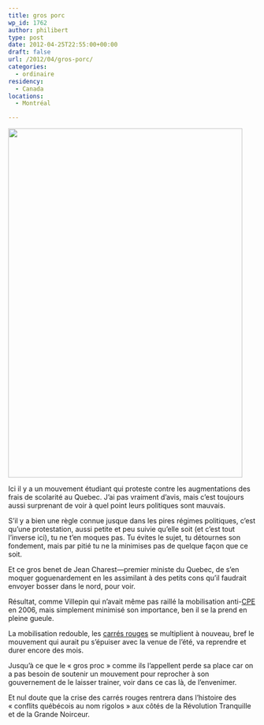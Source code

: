 ```yaml
---
title: gros porc
wp_id: 1762
author: philibert
type: post
date: 2012-04-25T22:55:00+00:00
draft: false
url: /2012/04/gros-porc/
categories:
  - ordinaire
residency:
  - Canada
locations:
  - Montréal

---
```

[<img class="aligncenter size-full wp-image-1766" title="Gros-porc" src="/uploads/2012/04/Gros-porc.jpeg" alt="" width="475" height="709" srcset="/uploads/2012/04/Gros-porc.jpeg 475w, /uploads/2012/04/Gros-porc-200x300.jpg 200w" sizes="(max-width: 475px) 100vw, 475px" />][1]
  
Ici il y a un mouvement étudiant qui proteste contre les augmentations des frais de scolarité au Quebec. J&rsquo;ai pas vraiment d&rsquo;avis, mais c&rsquo;est toujours aussi surprenant de voir à quel point leurs politiques sont mauvais.

S&rsquo;il y a bien une règle connue jusque dans les pires régimes politiques, c&rsquo;est qu&rsquo;une protestation, aussi petite et peu suivie qu&rsquo;elle soit (et c&rsquo;est tout l&rsquo;inverse ici), tu ne t&rsquo;en moques pas. Tu évites le sujet, tu détournes son fondement, mais par pitié tu ne la minimises pas de quelque façon que ce soit.

Et ce gros benet de Jean Charest—premier ministe du Quebec, de s&rsquo;en moquer goguenardement en les assimilant à des petits cons qu&rsquo;il faudrait envoyer bosser dans le nord, pour voir.

Résultat, comme Villepin qui n&rsquo;avait même pas raillé la mobilisation anti-[CPE][2] en 2006, mais simplement minimisé son importance, ben il se la prend en pleine gueule.

La mobilisation redouble, les [carrés rouges][3] se multiplient à nouveau, bref le mouvement qui aurait pu s&rsquo;épuiser avec la venue de l&rsquo;été, va reprendre et durer encore des mois.
  
Jusqu&rsquo;à ce que le « gros proc » comme ils l&rsquo;appellent perde sa place car on a pas besoin de soutenir un mouvement pour reprocher à son gouvernement de le laisser trainer, voir dans ce cas là, de l&rsquo;envenimer.

Et nul doute que la crise des carrés rouges rentrera dans l&rsquo;histoire des « conflits québécois au nom rigolos » aux côtés de la Révolution Tranquille et de la Grande Noirceur.

 [1]: /uploads/2012/04/Gros-porc.jpeg
 [2]: http://fr.wikipedia.org/wiki/Contrat_premi%C3%A8re_embauche
 [3]: http://lesbouletsamontreal.wordpress.com/2012/04/19/le-carre-rouge/